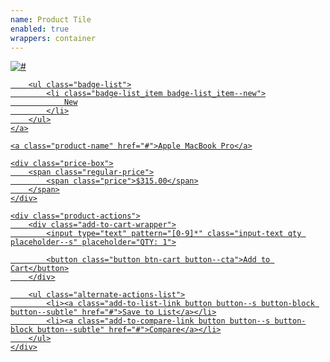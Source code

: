 ```yaml
---
name: Product Tile
enabled: true
wrappers: container
---
```


<div class="product-tile">
    <a class="product-image" href="#">
        <picture>
            <source srcset="http://placehold.it/290x290" media="(min-width: 706px)">
            <img srcset="http://placehold.it/120x120" alt="#">
        </picture>

        <ul class="badge-list">
            <li class="badge-list_item badge-list_item--new">
                New
            </li>
        </ul>
    </a>

    <a class="product-name" href="#">Apple MacBook Pro</a>

    <div class="price-box">
        <span class="regular-price">
            <span class="price">$315.00</span>
        </span>
    </div>

    <div class="product-actions">
        <div class="add-to-cart-wrapper">
            <input type="text" pattern="[0-9]*" class="input-text qty placeholder--s" placeholder="QTY: 1">

            <button class="button btn-cart button--cta">Add to Cart</button>
        </div>

        <ul class="alternate-actions-list">
            <li><a class="add-to-list-link button button--s button-block button--subtle" href="#">Save to List</a></li>
            <li><a class="add-to-compare-link button button--s button-block button--subtle" href="#">Compare</a></li>
        </ul>
    </div>
</div>
